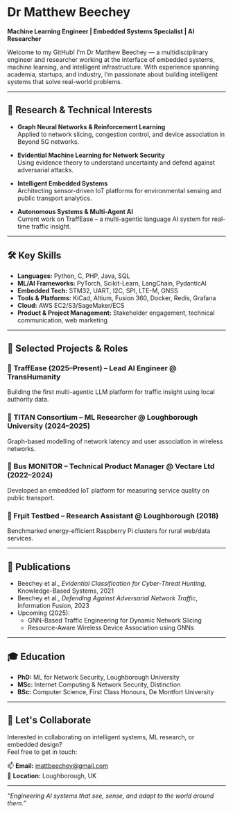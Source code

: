 # Dr Matthew Beechey

**Machine Learning Engineer | Embedded Systems Specialist | AI Researcher**

Welcome to my GitHub! I'm Dr Matthew Beechey — a multidisciplinary engineer and researcher working at the interface of embedded systems, machine learning, and intelligent infrastructure. With experience spanning academia, startups, and industry, I’m passionate about building intelligent systems that solve real-world problems.

---

## 🧠 Research & Technical Interests

- **Graph Neural Networks & Reinforcement Learning**  
  Applied to network slicing, congestion control, and device association in Beyond 5G networks.

- **Evidential Machine Learning for Network Security**  
  Using evidence theory to understand uncertainty and defend against adversarial attacks.

- **Intelligent Embedded Systems**  
  Architecting sensor-driven IoT platforms for environmental sensing and public transport analytics.

- **Autonomous Systems & Multi-Agent AI**  
  Current work on TraffEase – a multi-agentic language AI system for real-time traffic insight.

---

## 🛠️ Key Skills

- **Languages:** Python, C, PHP, Java, SQL  
- **ML/AI Frameworks:** PyTorch, Scikit-Learn, LangChain, PydanticAI  
- **Embedded Tech:** STM32, UART, I2C, SPI, LTE-M, GNSS  
- **Tools & Platforms:** KiCad, Altium, Fusion 360, Docker, Redis, Grafana  
- **Cloud:** AWS EC2/S3/SageMaker/ECS  
- **Product & Project Management:** Stakeholder engagement, technical communication, web marketing

---

## 📂 Selected Projects & Roles

### 🔹 TraffEase (2025–Present) – Lead AI Engineer @ TransHumanity
Building the first multi-agentic LLM platform for traffic insight using local authority data.

### 🔹 TITAN Consortium – ML Researcher @ Loughborough University (2024–2025)
Graph-based modelling of network latency and user association in wireless networks.

### 🔹 Bus MONITOR – Technical Product Manager @ Vectare Ltd (2022–2024)
Developed an embedded IoT platform for measuring service quality on public transport.

### 🔹 Frμit Testbed – Research Assistant @ Loughborough (2018)
Benchmarked energy-efficient Raspberry Pi clusters for rural web/data services.

---

## 🧾 Publications

- Beechey et al., *Evidential Classification for Cyber-Threat Hunting*, Knowledge-Based Systems, 2021  
- Beechey et al., *Defending Against Adversarial Network Traffic*, Information Fusion, 2023  
- Upcoming (2025):  
  - GNN-Based Traffic Engineering for Dynamic Network Slicing  
  - Resource-Aware Wireless Device Association using GNNs

---

## 🎓 Education

- **PhD:** ML for Network Security, Loughborough University  
- **MSc:** Internet Computing & Network Security, Distinction  
- **BSc:** Computer Science, First Class Honours, De Montfort University

---

## 🤝 Let's Collaborate

Interested in collaborating on intelligent systems, ML research, or embedded design?  
Feel free to get in touch:

📫 **Email:** mattbeechey@gmail.com  
📍 **Location:** Loughborough, UK  

---

_“Engineering AI systems that see, sense, and adapt to the world around them.”_
